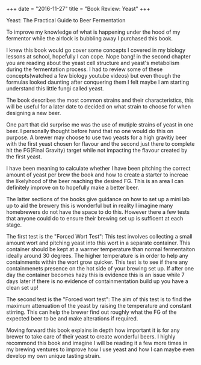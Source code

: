 +++
date = "2016-11-27"
title = "Book Review: Yeast"
+++

Yeast: The Practical Guide to Beer Fermentation

To improve my knowledge of what is happening under the hood of my fermentor while the airlock is bubbling away I purchased this book.

I knew this book would go cover some concepts I covered in my biology lessons at school, hopefully I can cope.
Nope bang! in the second chapter you are reading about the yeast cell structure and yeast's metabolism during the fermentation process. I had to review some of these concepts(watched a few biology youtube videos) but even though the formulas looked daunting after conquering them I felt maybe I am starting understand this little fungi called yeast.

The book describes the most common strains and their characteristics, this will be useful for a later date to decided on what strain to choose for when designing a new beer.

One part that did surprise me was the use of mutiple strains of yeast in one beer. I personally thought before hand that no one would do this on purpose. A brewer may choose to use two yeasts for a high gravitiy beer with the first yeast chosen for flavour and the second just there to complete hit the FG(Final Gravity) target while not impacting the flavour created by the first yeast.

I have been meaning to calculate whether I have been pitching the correct amount of yeast per brew the book and how to create a starter to increae the likelyhood of the beer reaching the desired FG. This is an area I can definitely improve on to hopefully make a better beer.

The latter sections of the books give guidance on how to set up a mini lab up to aid the brewery this is wonderful but in reality I imagine many homebrewers do not have the space to do this. However there a few tests that anyone could do to ensure their brewing set up is sufficent at each stage. 

The first test is the "Forced Wort Test": This test involves collecting a small amount wort and pitching yeast into this wort in a separate container. This container should be kept at a warmer temperature than normal fermentaiton ideally around 30 degrees. The higher temperature is in order to help any containments within the wort grow quicker. This test is to see if there any containmenets presence on the hot side of your brewing set up. If after one day the container becomes hazy this is evidence this is an issue while 7 days later if there is no evidence of containmentation build up you have a clean set up!


The second test is the "Forced wort test": The aim of this test is to find the maximum attenuation of the yeast by raising the temperature and constant stirring. This can help the brewer find out roughly what the FG of the expected beer to be and make alterations if required.


Moving forward this book explains in depth how important it is for any brewer to take care of their yeast to create wonderful beers. I highly recommond this book and imagine I will be reading it a few more times in my brewing ventures to improve how I use yeast and how I can maybe even develop my own unique tasting strain.